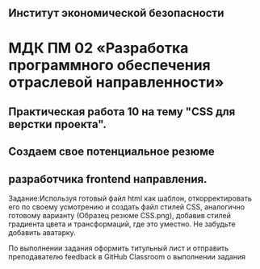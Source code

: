 ## Институт экономической безопасности

# МДК ПМ 02 «Разработка программного обеспечения отраслевой направленности»

## Практическая работа 10 на тему "CSS для верстки проекта".

## Создаем свое потенциальное резюме
## разработчика frontend направления.

Задание:Используя готовый файл html как шаблон, откорректировать его по своему усмотрению и создать файл стилей CSS, аналогично готовому варианту (Образец резюме CSS.png), добавив стилей градиента цвета и трансформаций, где это уместно.
Не забудьте добавить аватарку.

По выполнении задания оформить титульный лист и отправить преподавателю feedback в GitHub Classroom о выполнении задания
